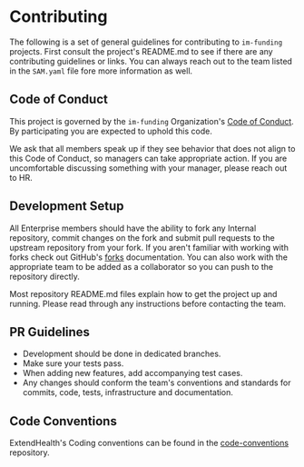 # Contributing
The following is a set of general guidelines for contributing to `im-funding` projects.
First consult the project's README.md to see if there are any contributing guidelines or links.  You can always reach out to the team listed in the `SAM.yaml` file fore more information as well.

## Code of Conduct
This project is governed by the `im-funding` Organization's [Code of Conduct](./CODE_OF_CONDUCT.md).  By participating you are expected to uphold this code.    

We ask that all members speak up if they see behavior that does not align to this Code of Conduct, so managers can take appropriate action. If you are uncomfortable discussing something with your manager, please reach out to HR.

## Development Setup
All Enterprise members should have the ability to fork any Internal repository, commit changes on the fork and submit pull requests to the upstream repository from your fork.  If you aren't familiar with working with forks check out GitHub's [forks] documentation.  You can also work with the appropriate team to be added as a collaborator so you can push to the repository directly.

Most repository README.md files explain how to get the project up and running.  Please read through any instructions before contacting the team.  

## PR Guidelines
- Development should be done in dedicated branches.
- Make sure your tests pass.
- When adding new features, add accompanying test cases.
- Any changes should conform the team's conventions and standards for commits, code, tests, infrastructure and documentation.
  
## Code Conventions
ExtendHealth's Coding conventions can be found in the [code-conventions] repository.

[code-conventions]: https://github.com/im-practices/code-conventions
[forks]:https://docs.github.com/en/free-pro-team@latest/github/collaborating-with-issues-and-pull-requests/working-with-forks